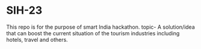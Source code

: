 # SIH-23
This repo is for the purpose of smart India hackathon. 
topic- A solution/idea that can boost the current situation of the tourism industries including hotels, travel and others.
